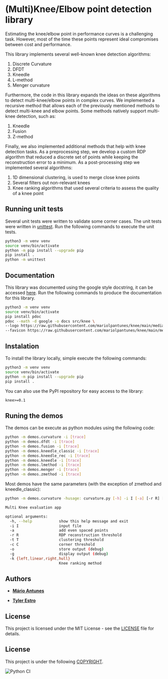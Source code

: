 # (Multi)Knee/Elbow point detection library

Estimating the knee/elbow point in performance curves is a challenging task.
However, most of the time these points represent ideal compromises between cost and performance.

This library implements several well-known knee detection algorithms:
1. Discrete Curvature 
2. DFDT
3. Kneedle
4. L-method
5. Menger curvature

Furthermore, the code in this library expands the ideas on these algorithms to 
detect multi-knee/elbow points in complex curves.
We implemented a recursive method that allows each of the previously mentioned methods
to detect multi-knee and elbow points.
Some methods natively support multi-knee detection, such as:
1. Kneedle
2. Fusion
3. Z-method

Finally, we also implemented additional methods that help with knee detection tasks.
As a preprocessing step, we develop a custom RDP algorithm that reduced a discrete 
set of points while keeping the reconstruction error to a minimum.
As a post-processing step we implemented several algorithms:
1. 1D dimensional clustering, is used to merge close knee points
2. Several filters out non-relevant knees
3. Knee ranking algorithms that used several criteria to assess the quality of a knee point

## Running unit tests

Several unit tests were written to validate some corner cases.
The unit tests were written in [unittest](https://docs.python.org/3/library/unittest.html).
Run the following commands to execute the unit tests.

```bash
python3 -m venv venv
source venv/bin/activate
python -m pip install --upgrade pip
pip install .
python -m unittest
```

## Documentation

This library was documented using the google style docstring, it can be accessed [here](https://mariolpantunes.github.io/knee/).
Run the following commands to produce the documentation for this library.

```bash
python3 -m venv venv
source venv/bin/activate
pip install pdoc
pdoc --math -d google -o docs src/knee \
--logo https://raw.githubusercontent.com/mariolpantunes/knee/main/media/knee.png \
--favicon https://raw.githubusercontent.com/mariolpantunes/knee/main/media/knee.png
```

## Instalation

To install the library locally, simple execute the following commands:

```bash
python3 -m venv venv
source venv/bin/activate
python -m pip install --upgrade pip
pip install .
```
You can also use the PyPI repository for easy access to the library:

```txt
knee>=0.1
```

## Runing the demos

The demos can be execute as python modules using the following code:

```bash
python -m demos.curvature -i [trace]
python -m demos.dfdt -i [trace]
python -m demos.fusion -i [trace]
python -m demos.kneedle_classic -i [trace]
python -m demos.kneedle_rec -i [trace]
python -m demos.kneedle -i [trace]
python -m demos.lmethod -i [trace]
python -m demos.menger -i [trace]
python -m demos.zmethod -i [trace]
```
Most demos have the same parameters (with the exception of zmethod and kneedle_classic):

```bash
python -m demos.curvature -husage: curvature.py [-h] -i I [-a] [-r R] [-t T] [-c C] [-o] [-g] [-k {left,linear,right,hull}]

Multi Knee evaluation app

optional arguments:
  -h, --help            show this help message and exit
  -i I                  input file
  -a                    add even spaced points
  -r R                  RDP reconstruction threshold
  -t T                  clustering threshold
  -c C                  corner threshold
  -o                    store output (debug)
  -g                    display output (debug)
  -k {left,linear,right,hull}
                        Knee ranking method
```

## Authors

* [**Mário Antunes**](https://github.com/mariolpantunes)

* [**Tyler Estro**](https://www.fsl.cs.stonybrook.edu/~tyler/)

## License

This project is licensed under the MIT License - see the [LICENSE](LICENSE) file for details.

## License

This project is under the following [COPYRIGHT](COPYRIGHT).

![Python CI](https://github.com/mariolpantunes/knee/workflows/Python%20CI/badge.svg)